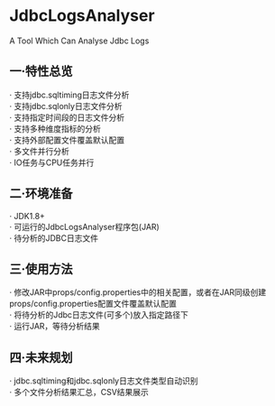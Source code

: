# JdbcLogsAnalyser

A Tool Which Can Analyse Jdbc Logs

## 一·特性总览
· 支持jdbc.sqltiming日志文件分析<br>
· 支持jdbc.sqlonly日志文件分析<br>
· 支持指定时间段的日志文件分析<br>
· 支持多种维度指标的分析<br>
· 支持外部配置文件覆盖默认配置<br>
· 多文件并行分析<br>
· IO任务与CPU任务并行<br>

## 二·环境准备
· JDK1.8+<br>
· 可运行的JdbcLogsAnalyser程序包(JAR)<br>
· 待分析的JDBC日志文件<br>
## 三·使用方法
· 修改JAR中props/config.properties中的相关配置，或者在JAR同级创建props/config.properties配置文件覆盖默认配置<br>
· 将待分析的Jdbc日志文件(可多个)放入指定路径下<br>
· 运行JAR，等待分析结果<br>
## 四·未来规划
· jdbc.sqltiming和jdbc.sqlonly日志文件类型自动识别<br>
· 多个文件分析结果汇总，CSV结果展示<br>